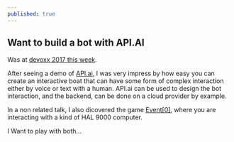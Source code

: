 ```yaml
---
published: true
---
```

## Want to build a bot with API.AI

Was at [devoxx 2017 this week](http://devoxx.fr).

After seeing a demo of [API.ai](http://API.ai), I was very impress by how easy you can create an interactive boat that can have some form of complex interaction either by voice or text with a human. API.ai can be used to design the bot interaction, and the backend, can be done on a cloud provider by example.

In a non related talk, I also dicovered the game [Event[0]](http://event0game.com/), where you are interacting with a kind of HAL 9000 computer.  

I Want to play with both...

